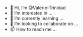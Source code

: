 - 👋 Hi, I’m @Valerie-Trinidad
- 👀 I’m interested in ...
- 🌱 I’m currently learning ...
- 💞️ I’m looking to collaborate on ...
- 📫 How to reach me ...

<!---
Valerie-Trinidad/Valerie-Trinidad is a ✨ special ✨ repository because its `README.md` (this file) appears on your GitHub profile.
You can click the Preview link to take a look at your changes.
--->
